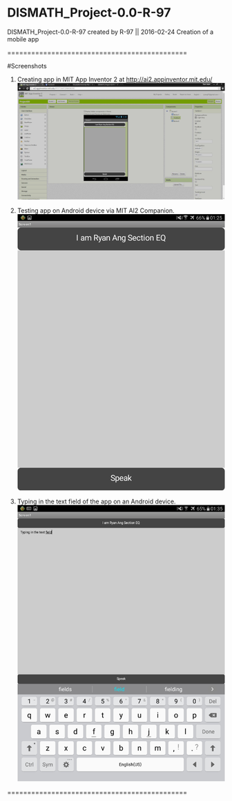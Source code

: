# DISMATH_Project-0.0-R-97
DISMATH_Project-0.0-R-97 created by R-97
 || 2016-02-24 Creation of a mobile app

=============================================

#Screenshots

1. Creating app in MIT App Inventor 2 at http://ai2.appinventor.mit.edu/
  ![Screenshot](2016-02-28_DISMATH_Project00_prtscrn001.JPG)

2. Testing app on Android device via MIT AI2 Companion.
  ![Screenshot](Screenshot_2016-02-28-01-25-27.png)

3. Typing in the text field of the app on an Android device.
  ![Screenshot](Screenshot_2016-02-28-01-35-24.png)

=============================================
